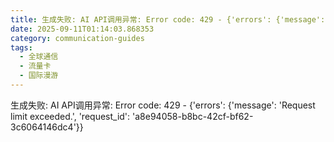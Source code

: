 ```yaml
---
title: 生成失败: AI API调用异常: Error code: 429 - {'errors': {'message': 'Request limit exceeded.', 'request_id': 'd328e3ad-4a3e-4553-adea-50fe60530b07'}}
date: 2025-09-11T01:14:03.868353
category: communication-guides
tags:
  - 全球通信
  - 流量卡
  - 国际漫游
---
```


生成失败: AI API调用异常: Error code: 429 - {'errors': {'message': 'Request limit exceeded.', 'request_id': 'a8e94058-b8bc-42cf-bf62-3c6064146dc4'}}